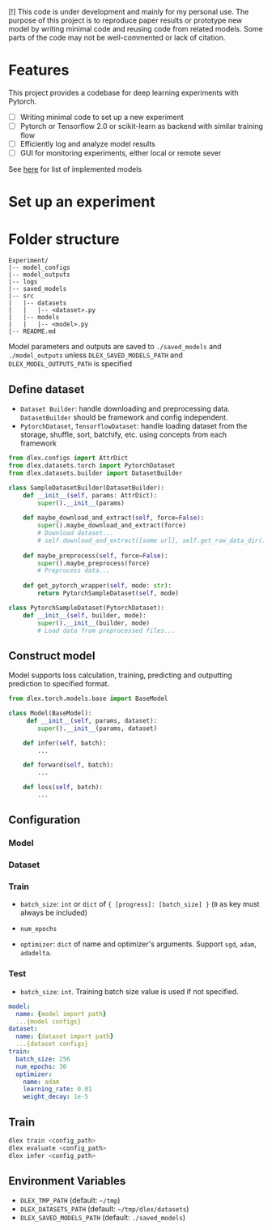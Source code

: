 [!] This code is under development and mainly for my personal use. The purpose of this project is to reproduce paper results or prototype new model by writing minimal code and reusing code from related models. Some parts of the code may not be well-commented or lack of citation.

# Features

This project provides a codebase for deep learning experiments with Pytorch.

- [ ] Writing minimal code to set up a new experiment
- [ ] Pytorch or Tensorflow 2.0 or scikit-learn as backend with similar training flow
- [ ] Efficiently log and analyze model results
- [ ] GUI for monitoring experiments, either local or remote sever

See [here](implementations/README.md) for list of implemented models

# Set up an experiment

# Folder structure

```
Experiment/
|-- model_configs
|-- model_outputs
|-- logs
|-- saved_models
|-- src
|   |-- datasets
|   |   |-- <dataset>.py
|   |-- models
|   |   |-- <model>.py
|-- README.md
```

Model parameters and outputs are saved to `./saved_models` and `./model_outputs` unless `DLEX_SAVED_MODELS_PATH` and `DLEX_MODEL_OUTPUTS_PATH` is specified

## Define dataset

- `Dataset Builder`: handle downloading and preprocessing data. `DatasetBuilder` should be framework and config independent.
- `PytorchDataset`, `TensorflowDataset`: handle loading dataset from the storage, shuffle, sort, batchify, etc. using concepts from each framework

```python
from dlex.configs import AttrDict
from dlex.datasets.torch import PytorchDataset
from dlex.datasets.builder import DatasetBuilder

class SampleDatasetBuilder(DatasetBuilder):
    def __init__(self, params: AttrDict):
        super().__init__(params)
        
    def maybe_download_and_extract(self, force=False):
        super().maybe_download_and_extract(force)
        # Download dataset...
        # self.download_and_extract([some url], self.get_raw_data_dir())
            
    def maybe_preprocess(self, force=False):
        super().maybe_preprocess(force)
        # Preprocess data...
        
    def get_pytorch_wrapper(self, mode: str):
        return PytorchSampleDataset(self, mode)

class PytorchSampleDataset(PytorchDataset):
    def __init__(self, builder, mode):
        super().__init__(builder, mode)
        # Load data from preprocessed files...
```

## Construct model

Model supports loss calculation, training, predicting and outputting prediction to specified format.

```python
from dlex.torch.models.base import BaseModel

class Model(BaseModel):
     def __init__(self, params, dataset):
        super().__init__(params, dataset)

    def infer(self, batch):
        ...

    def forward(self, batch):
        ...

    def loss(self, batch):
        ...
```

## Configuration

### Model

### Dataset

### Train

- `batch_size`: `int` or `dict` of `{ [progress]: [batch_size] }` (`0` as key must always be included)

- `num_epochs`

- `optimizer`: `dict` of name and optimizer's arguments. Support `sgd`, `adam`, `adadelta`.

### Test

- `batch_size`: `int`. Training batch size value is used if not specified.

```yaml
model:
  name: {model import path}
  ...{model configs}
dataset:
  name: {dataset import path}
  ...{dataset configs}
train:
  batch_size: 256
  num_epochs: 30
  optimizer:
    name: adam
    learning_rate: 0.01
    weight_decay: 1e-5
```

## Train

```bash
dlex train <config_path>
dlex evaluate <config_path>
dlex infer <config_path>
```

## Environment Variables

- `DLEX_TMP_PATH` (default: `~/tmp`)
- `DLEX_DATASETS_PATH` (default: `~/tmp/dlex/datasets`)
- `DLEX_SAVED_MODELS_PATH` (default: `./saved_models`)